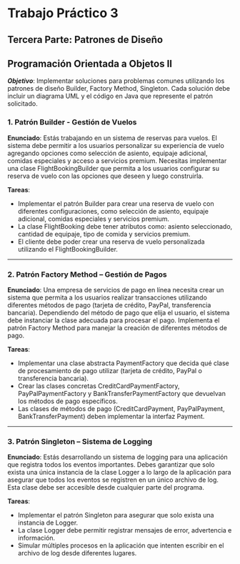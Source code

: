 # Trabajo Práctico 3 
## Tercera Parte: Patrones de Diseño 
## Programación Orientada a Objetos II 
_**Objetivo**_: Implementar soluciones para problemas comunes utilizando los patrones de 
diseño Builder, Factory Method, Singleton. Cada solución debe incluir un diagrama UML y 
el código en Java que represente el patrón solicitado. 
### 1. Patrón Builder - Gestión de Vuelos 
**Enunciado**: Estás trabajando en un sistema de reservas para vuelos. El sistema debe 
permitir a los usuarios personalizar su experiencia de vuelo agregando opciones como 
selección de asiento, equipaje adicional, comidas especiales y acceso a servicios premium. 
Necesitas implementar una clase FlightBookingBuilder que permita a los usuarios configurar 
su reserva de vuelo con las opciones que deseen y luego construirla.

**Tareas**: 
- Implementar el patrón Builder para crear una reserva de vuelo con diferentes 
configuraciones, como selección de asiento, equipaje adicional, comidas especiales 
y servicios premium. 
- La clase FlightBooking debe tener atributos como: asiento seleccionado, cantidad de 
equipaje, tipo de comida y servicios premium. 
- El cliente debe poder crear una reserva de vuelo personalizada utilizando el 
FlightBookingBuilder.
---
### 2. Patrón Factory Method – Gestión de Pagos 
**Enunciado**: Una empresa de servicios de pago en línea necesita crear un sistema que 
permita a los usuarios realizar transacciones utilizando diferentes métodos de pago (tarjeta 
de crédito, PayPal, transferencia bancaria). Dependiendo del método de pago que elija el 
usuario, el sistema debe instanciar la clase adecuada para procesar el pago. Implementa el 
patrón Factory Method para manejar la creación de diferentes métodos de pago.

**Tareas**: 
- Implementar una clase abstracta PaymentFactory que decida qué clase de 
procesamiento de pago utilizar (tarjeta de crédito, PayPal o transferencia bancaria). 
- Crear las clases concretas CreditCardPaymentFactory, PayPalPaymentFactory y 
BankTransferPaymentFactory que devuelvan los métodos de pago específicos. 
- Las clases de métodos de pago (CreditCardPayment, PayPalPayment, 
BankTransferPayment) deben implementar la interfaz Payment.
---
### 3. Patrón Singleton – Sistema de Logging 
**Enunciado**: Estás desarrollando un sistema de logging para una aplicación que registra 
todos los eventos importantes. Debes garantizar que solo exista una única instancia de la 
clase Logger a lo largo de la aplicación para asegurar que todos los eventos se registren en 
un único archivo de log. Esta clase debe ser accesible desde cualquier parte del programa.

**Tareas**: 
- Implementar el patrón Singleton para asegurar que solo exista una instancia de 
Logger. 
- La clase Logger debe permitir registrar mensajes de error, advertencia e 
información. 
- Simular múltiples procesos en la aplicación que intenten escribir en el archivo de 
log desde diferentes lugares.
